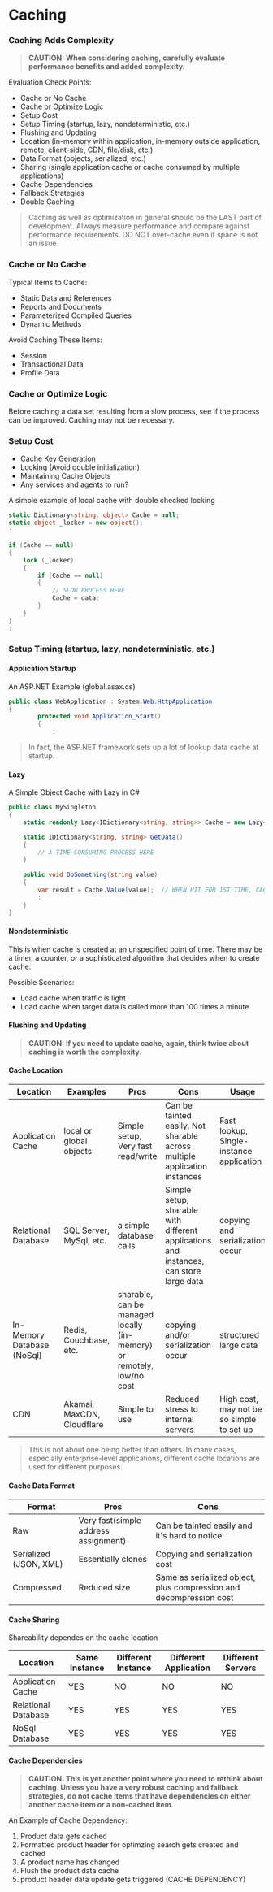# Caching


### Caching Adds Complexity
> **CAUTION: When considering caching, carefully evaluate performance benefits and added complexity.**

Evaluation Check Points:
* Cache or No Cache
* Cache or Optimize Logic
* Setup Cost
* Setup Timing (startup, lazy, nondeterministic, etc.)
* Flushing and Updating
* Location (in-memory within application, in-memory outside application, remote, client-side, CDN, file/disk, etc.)
* Data Format (objects, serialized, etc.)
* Sharing (single application cache or cache consumed by multiple applications)
* Cache Dependencies
* Fallback Strategies
* Double Caching

> Caching as well as optimization in general should be the LAST part of development. Always measure performance and compare against performance requirements. DO NOT over-cache even if space is not an issue.

### Cache or No Cache

Typical Items to Cache:
- Static Data and References
- Reports and Documents
- Parameterized Compiled Queries
- Dynamic Methods

Avoid Caching These Items:
- Session
- Transactional Data
- Profile Data


### Cache or Optimize Logic

Before caching a data set resulting from a slow process, see if the process can be improved. Caching may not be necessary.

### Setup Cost

- Cache Key Generation
- Locking (Avoid double initialization)
- Maintaining Cache Objects
- Any services and agents to run?

A simple example of local cache with double checked locking 
``` csharp
static Dictionary<string, object> Cache = null;
static object _locker = new object();
:

if (Cache == null)
{
    lock (_locker)
    {
        if (Cache == null)
        {
            // SLOW PROCESS HERE
            Cache = data;                       
        }
    }
}
:
```

### Setup Timing (startup, lazy, nondeterministic, etc.)

#### Application Startup

An ASP.NET Example (global.asax.cs)
``` csharp
public class WebApplication : System.Web.HttpApplication
{
        protected void Application_Start()
        {
            :
```

> In fact, the ASP.NET framework sets up a lot of lookup data cache at startup.

#### Lazy

A Simple Object Cache with Lazy<T> in C#
``` csharp
public class MySingleton
{
    static readonly Lazy<IDictionary<string, string>> Cache = new Lazy<IDictionary<string, string>>(() => GetData());

    static IDictionary<string, string> GetData()
    {
        // A TIME-CONSUMING PROCESS HERE
    }
    
    public void DoSomething(string value)
    {
        var result = Cache.Value[value];  // WHEN HIT FOR 1ST TIME, CACHE GETS LOADED..
        :
    }
}
```

#### Nondeterministic

This is when cache is created at an unspecified point of time. There may be a timer, a counter, or a sophisticated algorithm that decides when to create cache.

Possible Scenarios:
* Load cache when traffic is light
* Load cache when target data is called more than 100 times a minute 

#### Flushing and Updating

> **CAUTION: If you need to update cache, again, think twice about caching is worth the complexity.**


#### Cache Location

|Location|Examples|Pros|Cons|Usage|
|-----|-----|-----|-----|-----|
|Application Cache|local or global objects|Simple setup, Very fast read/write|Can be tainted easily. Not sharable across multiple application instances|Fast lookup, Single-instance application|
|Relational Database|SQL Server, MySql, etc.|a simple database calls|Simple setup, sharable with different applications and instances, can store large data|copying and serialization occur|calculation results, documents, sessions|
|In-Memory Database (NoSql)|Redis, Couchbase, etc.|sharable, can be managed locally (in-memory) or remotely, low/no cost|copying and/or serialization occur|structured large data|
|CDN|Akamai, MaxCDN, Cloudflare|Simple to use|Reduced stress to internal servers|High cost, may not be so simple to set up|HTML, Javascript, CSS, JSON|

> This is not about one being better than others. In many cases, especially enterprise-level applications, different cache locations are used for different purposes.

#### Cache Data Format

|Format|Pros|Cons|
|-----|-----|-----|
|Raw|Very fast(simple address assignment)|Can be tainted easily and it's hard to notice.|
|Serialized (JSON, XML)|Essentially clones|Copying and serialization cost|
|Compressed|Reduced size|Same as serialized object, plus compression and decompression cost|

#### Cache Sharing

Shareability dependes on the cache location

|Location|Same Instance|Different Instance|Different Application|Different Servers|
|-----|-----|-----|-----|-----|
|Application Cache|YES|NO|NO|NO|
|Relational Database|YES|YES|YES|YES|
|NoSql Database|YES|YES|YES|YES|

#### Cache Dependencies

> **CAUTION: This is yet another point where you need to rethink about caching. Unless you have a very robust caching and fallback strategies, do not cache items that have dependencies on either another cache item or a non-cached item.**

An Example of Cache Dependency:
1. Product data gets cached
2. Formatted product header for optimzing search gets created and cached
3. A product name has changed
4. Flush the product data cache
5. product header data update gets triggered (CACHE DEPENDENCY)

